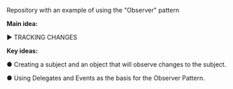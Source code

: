Repository with an example of using the "Observer" pattern

<b>Main idea:</b> 
 
► TRACKING CHANGES
  
<b>Key ideas:</b>

● Creating a subject and an object that will observe changes to the subject.

● Using Delegates and Events as the basis for the Observer Pattern.
